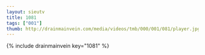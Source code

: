 ```yaml
--- 
layout: sieutv
title: 1081
tags: ["001"]
thumb: http://drainmainvein.com/media/videos/tmb/000/001/081/player.jpg
---
```

{% include drainmainvein key="1081" %} 

